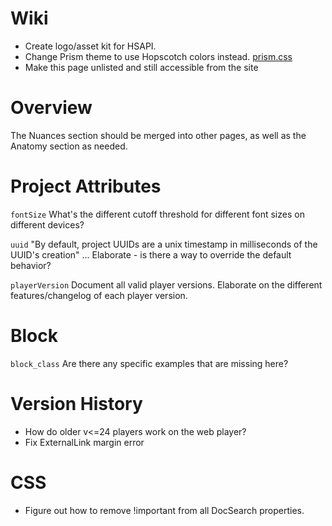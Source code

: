 # Wiki

- Create logo/asset kit for HSAPI.
- Change Prism theme to use Hopscotch colors instead. [prism.css](../../src/css/prism.css)
- Make this page unlisted and still accessible from the site

# Overview

The Nuances section should be merged into other pages, as well as the Anatomy section as needed.

# Project Attributes

`fontSize`
What's the different cutoff threshold for different font sizes on different devices?

`uuid`
"By default, project UUIDs are a unix timestamp in milliseconds of the UUID's creation" ...
Elaborate - is there a way to override the default behavior?

`playerVersion`
Document all valid player versions. Elaborate on the different features/changelog of each player version.

# Block

`block_class`
Are there any specific examples that are missing here?

# Version History

- How do older v<=24 players work on the web player?
- Fix ExternalLink margin error

# CSS

- Figure out how to remove !important from all DocSearch properties.
